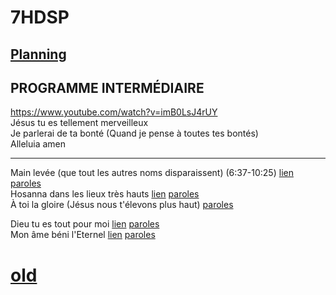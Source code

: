 # 7HDSP  

## [Planning](planning)

## PROGRAMME INTERMÉDIAIRE 

https://www.youtube.com/watch?v=imB0LsJ4rUY  
Jésus tu es tellement merveilleux  
Je parlerai de ta bonté (Quand je pense à toutes tes bontés)  
Alleluia amen  

---

Main levée (que tout les autres noms disparaissent) (6:37-10:25) [lien](https://www.youtube.com/watch?v=Qk0VtrJjicM)  [paroles](Mains_levees)  
Hosanna dans les lieux très hauts [lien](https://www.youtube.com/watch?v=XMqPYMSRj8M) [paroles](Hosanna_dans_les_lieux_tres_haut)  
À toi la gloire (Jésus nous t'élevons plus haut) [paroles](A_toi_la_gloire)

Dieu tu es tout pour moi [lien](https://www.youtube.com/watch?v=HQFSibzIxEc) [paroles](Dieu_tu_es_tout_pour_moi)  
Mon âme béni l'Eternel [lien](https://www.youtube.com/watch?v=1ieckehNEO8) [paroles](Mon_ame_beni_l_Eternel)
   
# [old](old)
   

